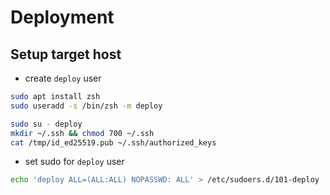 # Deployment

## Setup target host

- create `deploy` user

```bash
sudo apt install zsh
sudo useradd -s /bin/zsh -m deploy

sudo su - deploy
mkdir ~/.ssh && chmod 700 ~/.ssh
cat /tmp/id_ed25519.pub ~/.ssh/authorized_keys
```

- set sudo for `deploy` user

```bash
echo 'deploy ALL=(ALL:ALL) NOPASSWD: ALL' > /etc/sudoers.d/101-deploy
```
